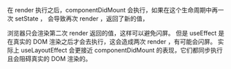 在 render 执行之后，componentDidMount 会执行，如果在这个生命周期中再一次 setState ，
会导致再次 render ，返回了新的值，


浏览器只会渲染第二次 render 返回的值，这样可以避免闪屏。
但是 useEffect 是在真实的 DOM 渲染之后才会去执行，这会造成两次 render ，有可能会闪屏。
实际上 useLayoutEffect 会更接近 componentDidMount 的表现，它们都同步执行且会阻碍真实的 DOM 渲染的。

 
